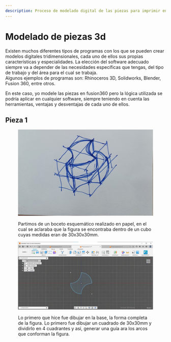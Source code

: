 ```yaml
---
description: Proceso de modelado digital de las piezas para imprimir en 3d
---
```


# Modelado de piezas 3d

Existen muchos diferentes tipos de programas con los que se pueden crear modelos digitales tridimensionales, cada uno de ellos sus propias características y especialidades. La elección del software adecuado siempre va a depender de las necesidades específicas que tengas, del tipo de trabajo y del área para el cual se trabaja.\
Algunos ejemplos de programas son: Rhinoceros 3D, Solidworks, Blender, Fusion 360, entre otros.

En este caso, yo modele las piezas en fusion360 pero la lógica utilizada se podría aplicar en cualquier software, siempre teniendo en cuenta las herramientas, ventajas y desventajas de cada uno de ellos.

## Pieza 1

<figure><img src="../.gitbook/assets/WhatsApp Image 2024-03-04 at 10.33.09.jpeg" alt=""><figcaption><p>Partimos de un boceto esquemático realizado en papel, en el cual se aclaraba que la figura se encontraba dentro de un cubo cuyas medidas eran de 30x30x30mm.</p></figcaption></figure>

<figure><img src="../.gitbook/assets/(Pieza 1) 1 (1).jpeg" alt=""><figcaption><p>Lo primero que hice fue dibujar en la base, la forma completa de la figura. Lo primero fue dibujar un cuadrado de 30x30mm y dividirlo en 4 cuadrantes y así, generar una guía ara los arcos que conforman la figura. </p></figcaption></figure>

